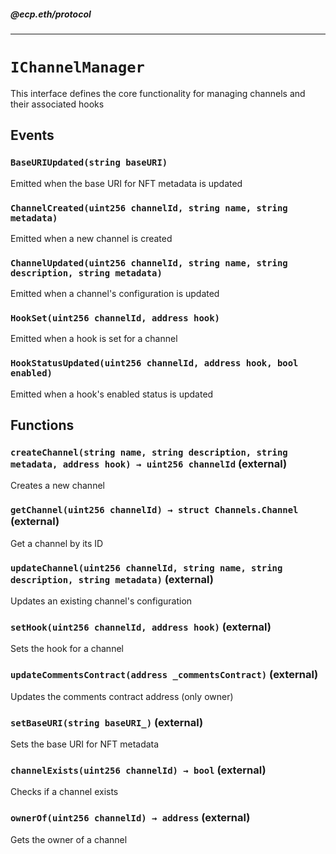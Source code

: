 ##### @ecp.eth/protocol

---

# `IChannelManager`

This interface defines the core functionality for managing channels and their associated hooks

## Events

### `BaseURIUpdated(string baseURI)`

Emitted when the base URI for NFT metadata is updated

### `ChannelCreated(uint256 channelId, string name, string metadata)`

Emitted when a new channel is created

### `ChannelUpdated(uint256 channelId, string name, string description, string metadata)`

Emitted when a channel's configuration is updated

### `HookSet(uint256 channelId, address hook)`

Emitted when a hook is set for a channel

### `HookStatusUpdated(uint256 channelId, address hook, bool enabled)`

Emitted when a hook's enabled status is updated

## Functions

### `createChannel(string name, string description, string metadata, address hook) → uint256 channelId` (external)

Creates a new channel

### `getChannel(uint256 channelId) → struct Channels.Channel` (external)

Get a channel by its ID

### `updateChannel(uint256 channelId, string name, string description, string metadata)` (external)

Updates an existing channel's configuration

### `setHook(uint256 channelId, address hook)` (external)

Sets the hook for a channel

### `updateCommentsContract(address _commentsContract)` (external)

Updates the comments contract address (only owner)

### `setBaseURI(string baseURI_)` (external)

Sets the base URI for NFT metadata

### `channelExists(uint256 channelId) → bool` (external)

Checks if a channel exists

### `ownerOf(uint256 channelId) → address` (external)

Gets the owner of a channel
